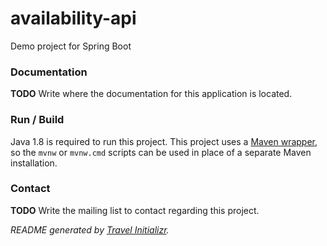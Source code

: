 availability-api
=====

Demo project for Spring Boot

### Documentation

**TODO** Write where the documentation for this application is located.


### Run / Build

Java 1.8 is required to run this project.
This project uses a [Maven wrapper](https://github.com/takari/maven-wrapper),
so the `mvnw` or `mvnw.cmd` scripts can be used in place of a separate Maven installation.


### Contact

**TODO** Write the mailing list to contact regarding this project.


*README generated by [Travel Initializr](http://start.travel.dev.jp.local/).*
